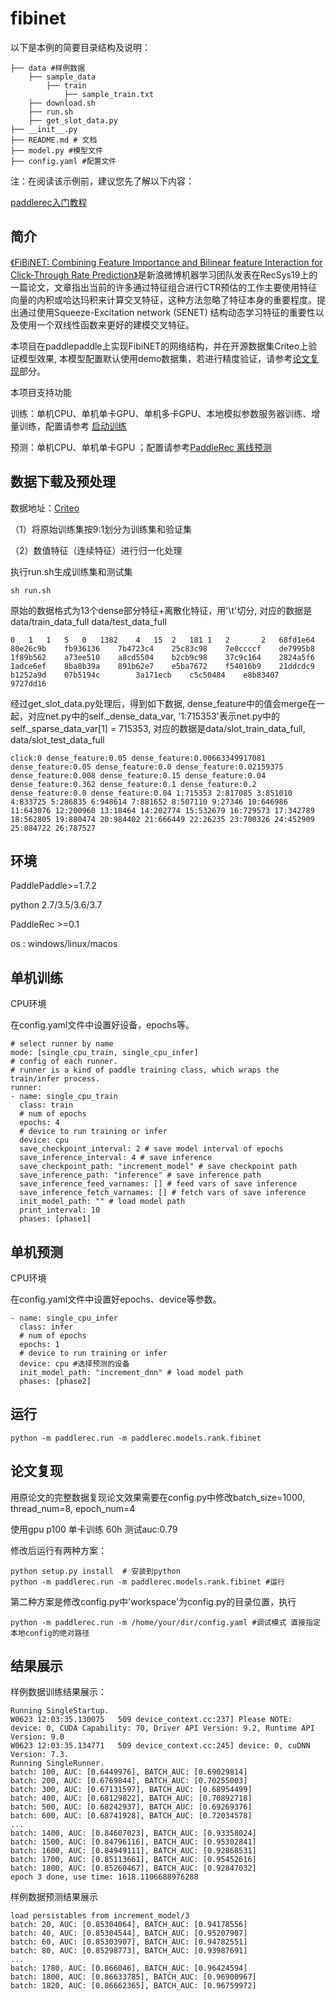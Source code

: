 # fibinet

 以下是本例的简要目录结构及说明： 

```
├── data #样例数据
	├── sample_data
		├── train
			├── sample_train.txt
	├── download.sh
	├── run.sh
	├── get_slot_data.py
├── __init__.py
├── README.md # 文档
├── model.py #模型文件
├── config.yaml #配置文件
```

注：在阅读该示例前，建议您先了解以下内容：

[paddlerec入门教程](https://github.com/PaddlePaddle/PaddleRec/blob/master/README.md)



## 简介

[《FiBiNET: Combining Feature Importance and Bilinear feature Interaction for Click-Through Rate Prediction》]( https://arxiv.org/pdf/1905.09433.pdf)是新浪微博机器学习团队发表在RecSys19上的一篇论文，文章指出当前的许多通过特征组合进行CTR预估的工作主要使用特征向量的内积或哈达玛积来计算交叉特征，这种方法忽略了特征本身的重要程度。提出通过使用Squeeze-Excitation network (SENET) 结构动态学习特征的重要性以及使用一个双线性函数来更好的建模交叉特征。

本项目在paddlepaddle上实现FibiNET的网络结构，并在开源数据集Criteo上验证模型效果, 本模型配置默认使用demo数据集，若进行精度验证，请参考[论文复现](#论文复现)部分。

本项目支持功能

训练：单机CPU、单机单卡GPU、单机多卡GPU、本地模拟参数服务器训练、增量训练，配置请参考 [启动训练](https://github.com/PaddlePaddle/PaddleRec/blob/master/doc/train.md)   

预测：单机CPU、单机单卡GPU ；配置请参考[PaddleRec 离线预测](https://github.com/PaddlePaddle/PaddleRec/blob/master/doc/predict.md) 

## 数据下载及预处理

数据地址：[Criteo]( https://fleet.bj.bcebos.com/ctr_data.tar.gz)

（1）将原始训练集按9:1划分为训练集和验证集

（2）数值特征（连续特征）进行归一化处理

执行run.sh生成训练集和测试集

```
sh run.sh
```

原始的数据格式为13个dense部分特征+离散化特征，用'\t'切分, 对应的数据是data/train_data_full data/test_data_full
```
0   1   1   5   0   1382    4   15  2   181 1   2       2   68fd1e64    80e26c9b    fb936136    7b4723c4    25c83c98    7e0ccccf    de7995b8    1f89b562    a73ee510    a8cd5504    b2cb9c98    37c9c164    2824a5f6    1adce6ef    8ba8b39a    891b62e7    e5ba7672    f54016b9    21ddcdc9    b1252a9d    07b5194c        3a171ecb    c5c50484    e8b83407    9727dd16
```

经过get_slot_data.py处理后，得到如下数据, dense_feature中的值会merge在一起，对应net.py中的self._dense_data_var, '1:715353'表示net.py中的self._sparse_data_var[1] = 715353, 对应的数据是data/slot_train_data_full, data/slot_test_data_full
```
click:0 dense_feature:0.05 dense_feature:0.00663349917081 dense_feature:0.05 dense_feature:0.0 dense_feature:0.02159375 dense_feature:0.008 dense_feature:0.15 dense_feature:0.04 dense_feature:0.362 dense_feature:0.1 dense_feature:0.2 dense_feature:0.0 dense_feature:0.04 1:715353 2:817085 3:851010 4:833725 5:286835 6:948614 7:881652 8:507110 9:27346 10:646986 11:643076 12:200960 13:18464 14:202774 15:532679 16:729573 17:342789 18:562805 19:880474 20:984402 21:666449 22:26235 23:700326 24:452909 25:884722 26:787527
```



## 环境

PaddlePaddle>=1.7.2 

python 2.7/3.5/3.6/3.7

PaddleRec >=0.1

os : windows/linux/macos


## 单机训练

CPU环境

在config.yaml文件中设置好设备，epochs等。

```
# select runner by name
mode: [single_cpu_train, single_cpu_infer]
# config of each runner.
# runner is a kind of paddle training class, which wraps the train/infer process.
runner:
- name: single_cpu_train
  class: train
  # num of epochs
  epochs: 4
  # device to run training or infer
  device: cpu
  save_checkpoint_interval: 2 # save model interval of epochs
  save_inference_interval: 4 # save inference
  save_checkpoint_path: "increment_model" # save checkpoint path
  save_inference_path: "inference" # save inference path
  save_inference_feed_varnames: [] # feed vars of save inference
  save_inference_fetch_varnames: [] # fetch vars of save inference
  init_model_path: "" # load model path
  print_interval: 10
  phases: [phase1]
```

## 单机预测

CPU环境

在config.yaml文件中设置好epochs、device等参数。

```
- name: single_cpu_infer
  class: infer
  # num of epochs
  epochs: 1
  # device to run training or infer
  device: cpu #选择预测的设备
  init_model_path: "increment_dnn" # load model path
  phases: [phase2]
```

## 运行

```
python -m paddlerec.run -m paddlerec.models.rank.fibinet
```

## 论文复现

用原论文的完整数据复现论文效果需要在config.py中修改batch_size=1000, thread_num=8, epoch_num=4

使用gpu p100 单卡训练 60h 测试auc:0.79

修改后运行有两种方案：
```
python setup.py install  # 安装到python  
python -m paddlerec.run -m paddlerec.models.rank.fibinet #运行 
```
第二种方案是修改config.py中'workspace'为config.py的目录位置，执行
```
python -m paddlerec.run -m /home/your/dir/config.yaml #调试模式 直接指定本地config的绝对路径
```

## 结果展示

样例数据训练结果展示：

```
Running SingleStartup.
W0623 12:03:35.130075   509 device_context.cc:237] Please NOTE: device: 0, CUDA Capability: 70, Driver API Version: 9.2, Runtime API Version: 9.0
W0623 12:03:35.134771   509 device_context.cc:245] device: 0, cuDNN Version: 7.3.
Running SingleRunner.
batch: 100, AUC: [0.6449976], BATCH_AUC: [0.69029814]
batch: 200, AUC: [0.6769844], BATCH_AUC: [0.70255003]
batch: 300, AUC: [0.67131597], BATCH_AUC: [0.68954499]
batch: 400, AUC: [0.68129822], BATCH_AUC: [0.70892718]
batch: 500, AUC: [0.68242937], BATCH_AUC: [0.69269376]
batch: 600, AUC: [0.68741928], BATCH_AUC: [0.72034578]
...
batch: 1400, AUC: [0.84607023], BATCH_AUC: [0.93358024]
batch: 1500, AUC: [0.84796116], BATCH_AUC: [0.95302841]
batch: 1600, AUC: [0.84949111], BATCH_AUC: [0.92868531]
batch: 1700, AUC: [0.85113661], BATCH_AUC: [0.95452616]
batch: 1800, AUC: [0.85260467], BATCH_AUC: [0.92847032]
epoch 3 done, use time: 1618.1106688976288
```

样例数据预测结果展示

```
load persistables from increment_model/3
batch: 20, AUC: [0.85304064], BATCH_AUC: [0.94178556]
batch: 40, AUC: [0.85304544], BATCH_AUC: [0.95207907]
batch: 60, AUC: [0.85303907], BATCH_AUC: [0.94782551]
batch: 80, AUC: [0.85298773], BATCH_AUC: [0.93987691]
...
batch: 1780, AUC: [0.866046], BATCH_AUC: [0.96424594]
batch: 1800, AUC: [0.86633785], BATCH_AUC: [0.96900967]
batch: 1820, AUC: [0.86662365], BATCH_AUC: [0.96759972]
```

